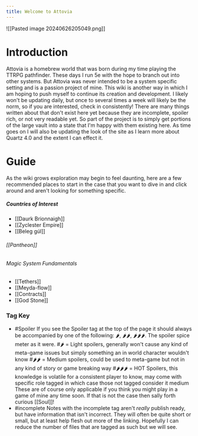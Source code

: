 ```yaml
---
title: Welcome to Attovia
---
```

![[Pasted image 20240626205049.png]]
# Introduction
Attovia is a homebrew world that was born during my time playing the TTRPG pathfinder. These days I run 5e with the hope to branch out into other systems. But Attovia was never intended to be a system specific setting and is a passion project of mine. This wiki is another way in which I am hoping to push myself to continue its creation and development. I likely won't be updating daily, but once to several times a week will likely be the norm, so if you are interested, check in consistently! There are many things written about that don't exist here yet because they are incomplete, spoiler rich, or not very readable yet. So part of the project is to simply get portions of the large vault into a state that I'm happy with them existing here.
As time goes on I will also be updating the look of the site as I learn more about Quartz 4.0 and the extent I can effect it.
# Guide
As the wiki grows exploration may begin to feel daunting, here are a few recommended places to start in the case that you want to dive in and click around and aren't looking for something specific.
##### Countries of Interest
- [[Daurk Brionnaigh]]
- [[Zyclester Empire]]
- [[Beleg gúl]]
###### [[Pantheon]]
###### Magic System Fundamentals
- [[Tethers]]
- [[Meyda-flow]]
- [[Contracts]]
- [[God Stone]]
### Tag Key
- #Spoiler 
	If you see the Spoiler tag at the top of the page it should always be accompanied by one of the following: 🌶, 🌶🌶, 🌶🌶🌶. The spoiler spice meter as it were.
	#🌶 = Light spoilers, generally won't cause any kind of meta-game issues but simply something an in world character wouldn't know
	#🌶🌶 = Medium spoilers, could be used to meta-game but not in any kind of story or game breaking way
	#🌶🌶🌶 = HOT Spoilers, this knowledge is volatile for a consistent player to know, may come with specific role tagged in which case those not tagged consider it medium
	These are of course only applicable if you think you might play in a game of mine any time soon. If that is not the case then sally forth curious [[Soul]]!
- #incomplete 
	Notes with the incomplete tag aren't *really* publish ready, but have information that isn't incorrect. They will often be quite short or small, but at least help flesh out more of the linking. Hopefully I can reduce the number of files that are tagged as such but we will see.

